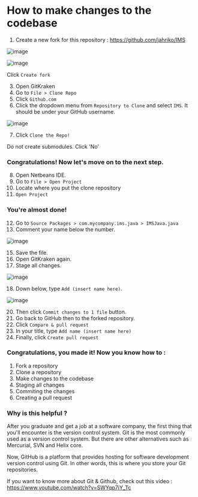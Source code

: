 # How to make changes to the codebase

1. Create a new fork for this repository : https://github.com/jahriko/IMS

![image](https://user-images.githubusercontent.com/82688509/190138027-32fc3abd-209a-43ba-9fda-21a61dc27ede.png)

![image](https://user-images.githubusercontent.com/82688509/190157633-501af7d1-9137-462f-b141-3d3099cb3387.png)

Click `Create fork`

3. Open GitKraken
4. Go to `File > Clone Repo`
5. Click `Github.com`
6. Click the dropdown menu from `Repository to Clone` and select `IMS`. It should be under your GitHub username.

![image](https://user-images.githubusercontent.com/82688509/190160163-3d2e84f6-37c4-4306-b372-a2b580c9e4e1.png)

7. Click `Clone the Repo!`

Do not create submodules. Click 'No'

### Congratulations! Now let's move on to the next step.

8. Open Netbeans IDE.
9. Go to `File > Open Project`
10. Locate where you put the clone repository
11. `Open Project`

### You're almost done!

12. Go to `Source Packages > com.mycompany.ims.java > IMSJava.java`
13. Comment your name below the number.

![image](https://user-images.githubusercontent.com/82688509/190145195-73c9d8f3-32a8-4240-b020-436d1dc8a96f.png)

15. Save the file.
16. Open GitKraken again.
17. Stage all changes.

![image](https://user-images.githubusercontent.com/82688509/190144114-9fe27c02-5bb0-4d82-b99e-6d5179216c0b.png)

18. Down below, type `Add (insert name here)`.

![image](https://user-images.githubusercontent.com/82688509/190144445-1a54b3a2-c223-4b8f-b33a-78d853bd31b7.png)

20. Then click `Commit changes to 1 file` button.
21. Go back to GitHub then to the forked repository. 
22. Click `Compare & pull request`
23. In your title, type `Add name (insert name here)`
24. Finally, click `Create pull request`

### Congratulations, you made it! Now you know how to :

1. Fork a repository
2. Clone a repository
3. Make changes to the codebase
4. Staging all changes
5. Commiting the changes
6. Creating a pull request

### Why is this helpful ?

After you graduate and get a job at a software company, the first thing that you'll encounter is the version control system. Git is the most commonly used as a version control system. But there are other alternatives such as Mercurial, SVN and Helix core. 

Now, GitHub is a platform that provides hosting for software development version control using Git. In other words, this is where you store your Git repositories.

If you want to know more about Git & Github, check out this video : https://www.youtube.com/watch?v=SWYqp7iY_Tc
